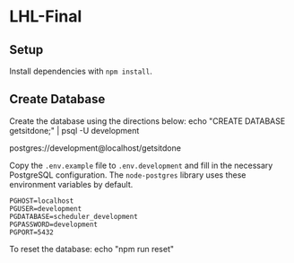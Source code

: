 # LHL-Final

## Setup
Install dependencies with `npm install`.

## Create Database
Create the database using the directions below:
echo "CREATE DATABASE getsitdone;" | psql -U development

postgres://development@localhost/getsitdone

Copy the `.env.example` file to `.env.development` and fill in the necessary PostgreSQL configuration. The `node-postgres` library uses these environment variables by default.

```
PGHOST=localhost
PGUSER=development
PGDATABASE=scheduler_development
PGPASSWORD=development
PGPORT=5432
```

To reset the database:
echo "npm run reset"